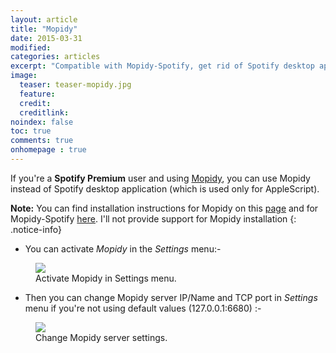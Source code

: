 ```yaml
---
layout: article
title: "Mopidy"
date: 2015-03-31
modified:
categories: articles
excerpt: "Compatible with Mopidy-Spotify, get rid of Spotify desktop app (premium users only)."
image:
  teaser: teaser-mopidy.jpg
  feature:
  credit:
  creditlink:
noindex: false
toc: true
comments: true
onhomepage : true
---
```


If you're a **Spotify Premium** user and using [Mopidy](https://www.mopidy.com), you can use Mopidy instead of Spotify desktop application (which is used only for AppleScript).

**Note:** You can find installation instructions for Mopidy on this [page](https://docs.mopidy.com/en/latest/installation/osx/) and for Mopidy-Spotify [here](https://github.com/mopidy/mopidy-spotify). I'll not provide support for Mopidy installation
{: .notice-info}

* You can activate *Mopidy* in the *Settings* menu:-

<figure>
  <img src="{{ site.url }}/images/mopidy1.jpg">
  <figcaption>Activate Mopidy in Settings menu.</figcaption>
</figure>

* Then you can change Mopidy server IP/Name and TCP port in *Settings* menu if you're not using default values (127.0.0.1:6680) :-

<figure>
  <img src="{{ site.url }}/images/mopidy2.jpg">
  <figcaption>Change Mopidy server settings.</figcaption>
</figure>



